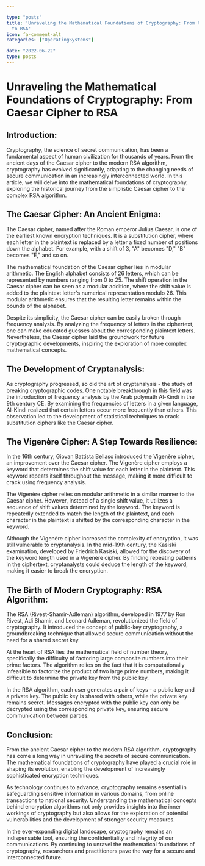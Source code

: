 ```yaml
---

type: "posts"
title: 'Unraveling the Mathematical Foundations of Cryptography: From Caesar Cipher
  to RSA'
icon: fa-comment-alt
categories: ["OperatingSystems"]

date: "2022-06-22"
type: posts
---
```





# Unraveling the Mathematical Foundations of Cryptography: From Caesar Cipher to RSA

## Introduction:

Cryptography, the science of secret communication, has been a fundamental aspect of human civilization for thousands of years. From the ancient days of the Caesar cipher to the modern RSA algorithm, cryptography has evolved significantly, adapting to the changing needs of secure communication in an increasingly interconnected world. In this article, we will delve into the mathematical foundations of cryptography, exploring the historical journey from the simplistic Caesar cipher to the complex RSA algorithm.

## The Caesar Cipher: An Ancient Enigma:

The Caesar cipher, named after the Roman emperor Julius Caesar, is one of the earliest known encryption techniques. It is a substitution cipher, where each letter in the plaintext is replaced by a letter a fixed number of positions down the alphabet. For example, with a shift of 3, "A" becomes "D," "B" becomes "E," and so on.

The mathematical foundation of the Caesar cipher lies in modular arithmetic. The English alphabet consists of 26 letters, which can be represented by numbers ranging from 0 to 25. The shift operation in the Caesar cipher can be seen as a modular addition, where the shift value is added to the plaintext letter's numerical representation modulo 26. This modular arithmetic ensures that the resulting letter remains within the bounds of the alphabet.

Despite its simplicity, the Caesar cipher can be easily broken through frequency analysis. By analyzing the frequency of letters in the ciphertext, one can make educated guesses about the corresponding plaintext letters. Nevertheless, the Caesar cipher laid the groundwork for future cryptographic developments, inspiring the exploration of more complex mathematical concepts.

## The Development of Cryptanalysis:

As cryptography progressed, so did the art of cryptanalysis - the study of breaking cryptographic codes. One notable breakthrough in this field was the introduction of frequency analysis by the Arab polymath Al-Kindi in the 9th century CE. By examining the frequencies of letters in a given language, Al-Kindi realized that certain letters occur more frequently than others. This observation led to the development of statistical techniques to crack substitution ciphers like the Caesar cipher.

## The Vigenère Cipher: A Step Towards Resilience:

In the 16th century, Giovan Battista Bellaso introduced the Vigenère cipher, an improvement over the Caesar cipher. The Vigenère cipher employs a keyword that determines the shift value for each letter in the plaintext. This keyword repeats itself throughout the message, making it more difficult to crack using frequency analysis.

The Vigenère cipher relies on modular arithmetic in a similar manner to the Caesar cipher. However, instead of a single shift value, it utilizes a sequence of shift values determined by the keyword. The keyword is repeatedly extended to match the length of the plaintext, and each character in the plaintext is shifted by the corresponding character in the keyword.

Although the Vigenère cipher increased the complexity of encryption, it was still vulnerable to cryptanalysis. In the mid-19th century, the Kasiski examination, developed by Friedrich Kasiski, allowed for the discovery of the keyword length used in a Vigenère cipher. By finding repeating patterns in the ciphertext, cryptanalysts could deduce the length of the keyword, making it easier to break the encryption.

## The Birth of Modern Cryptography: RSA Algorithm:

The RSA (Rivest-Shamir-Adleman) algorithm, developed in 1977 by Ron Rivest, Adi Shamir, and Leonard Adleman, revolutionized the field of cryptography. It introduced the concept of public-key cryptography, a groundbreaking technique that allowed secure communication without the need for a shared secret key.

At the heart of RSA lies the mathematical field of number theory, specifically the difficulty of factoring large composite numbers into their prime factors. The algorithm relies on the fact that it is computationally infeasible to factorize the product of two large prime numbers, making it difficult to determine the private key from the public key.

In the RSA algorithm, each user generates a pair of keys - a public key and a private key. The public key is shared with others, while the private key remains secret. Messages encrypted with the public key can only be decrypted using the corresponding private key, ensuring secure communication between parties.

## Conclusion:

From the ancient Caesar cipher to the modern RSA algorithm, cryptography has come a long way in unraveling the secrets of secure communication. The mathematical foundations of cryptography have played a crucial role in shaping its evolution, enabling the development of increasingly sophisticated encryption techniques.

As technology continues to advance, cryptography remains essential in safeguarding sensitive information in various domains, from online transactions to national security. Understanding the mathematical concepts behind encryption algorithms not only provides insights into the inner workings of cryptography but also allows for the exploration of potential vulnerabilities and the development of stronger security measures.

In the ever-expanding digital landscape, cryptography remains an indispensable tool, ensuring the confidentiality and integrity of our communications. By continuing to unravel the mathematical foundations of cryptography, researchers and practitioners pave the way for a secure and interconnected future.
